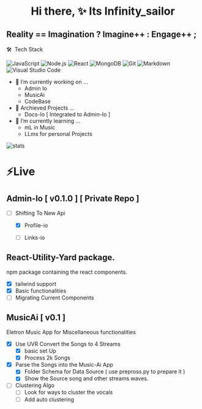 <h1 align="center"> Hi there, ✨ Its Infinity_sailor </h1>
<h2> Reality == Imagination ? Imagine++ : Engage++ ; </h2>

<summary> 🛠 &nbsp;Tech Stack </summary>

  ![JavaScript](https://img.shields.io/badge/-JavaScript-333333?style=flat&logo=javascript)
  ![Node.js](https://img.shields.io/badge/-Node.js-333333?style=flat&logo=node.js)
  ![React](https://img.shields.io/badge/-React-333333?style=flat&logo=react)
  ![MongoDB](https://img.shields.io/badge/-MongoDB-333333?style=flat&logo=mongodb)
  ![Git](https://img.shields.io/badge/-Git-333333?style=flat&logo=git)
  ![Markdown](https://img.shields.io/badge/-Markdown-333333?style=flat&logo=markdown)
  ![Visual Studio Code](https://img.shields.io/badge/-Visual%20Studio%20Code-333333?style=flat&logo=visual-studio-code&logoColor=007ACC)


- 🔭 I’m currently working on ...
  - Admin Io
  - MusicAi
  - CodeBase
- 🔭 Archieved Projects ...
  - Docs-Io [ Integrated to Admin-Io ]
- 🌱 I’m currently learning ...
  - mL in Music 
  - LLms for personal Projects
<!-- - 👯 I’m looking to collaborate on ...
- 🤔 I’m looking for help with ...
- 💬 Ask me about ...
- 📫 How to reach me: ...
- 😄 Pronouns: ...
- ⚡ Fun fact: ... -->
<img align="center" src="https://github-readme-stats.vercel.app/api?username=Infinity8sailor&show_icons=true&include_all_commits=true&locale=en&theme=dark" alt="stats" />

  
# ⚡Live 
## Admin-Io [ v0.1.0 ] [ Private Repo ]
  - [ ] Shifting To New Api
    - [X] Profile-io
    - [ ] Links-io


## React-Utility-Yard package.
npm package containing the react components.
- [X] tailwind support
- [X] Basic functionalities
- [ ] Migrating Current Components

## MusicAi [ v0.1 ]
Eletron Music App for Miscellaneous functionalities
- [x] Use UVR Convert the Songs to 4 Streams
  - [x] basic set Up
  - [x] Process 2k Songs
- [x] Parse the Songs into the Music-Ai App
  - [x] Folder Schema for Data Source ( use prepross.py to prepare it )
  - [x] Show the Source song and other streams waves.
- [ ] Clustering Algo
  - [ ] Look for ways to cluster the vocals
  - [ ] Add auto clustering
